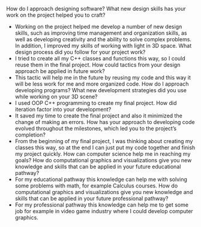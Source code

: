 How do I approach designing software?
  What new design skills has your work on the project helped you to craft?
  - Working on the project helped me develop a number of new design skills, such as improving time management and organization skills, as well as developing creativity and the ability to solve complex problems. In addition, I improved my skills of working with light in 3D space.
  What design process did you follow for your project work?
  - I tried to create all my C++ classes and functions this way, so I could reuse them in the final project.
  How could tactics from your design approach be applied in future work?
  - This tactic will help me in the future by reusing my code and this way it will be less work for me and more organized code.
How do I approach developing programs?
  What new development strategies did you use while working on your 3D scene?
  - I used OOP C++ programming to create my final project.
  How did iteration factor into your development?
  - It saved my time to create the final project and also it minimized the change of making an errors.
  How has your approach to developing code evolved throughout the milestones, which led you to the project’s completion?
  - From the beginning of my final project, I was thinking about creating my classes this way, so at the end I can just put my code together and finish my project quickly.
How can computer science help me in reaching my goals?
  How do computational graphics and visualizations give you new knowledge and skills that can be applied in your future educational pathway?
  - For my educational pathway this knowledge can help me with solving some problems with math, for example Calculus courses.
  How do computational graphics and visualizations give you new knowledge and skills that can be applied in your future professional pathway?
  - For my professional pathway this knowledge can help me to get some job for example in video game industry where I could develop computer graphics.
